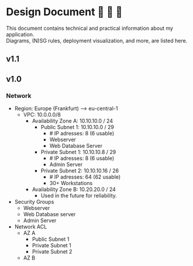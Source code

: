 # Design Document 📘 👷 🔨
This document contains technical and practical information about my application.  
Diagrams, (N)SG rules, deployment visualization, and more, are listed here.

## v1.1

## v1.0
### Network

- Region: Europe (Frankfurt) --> eu-central-1  
    - VPC: 10.0.0.0/8
        - Availability Zone A: 10.10.10.0 / 24
            - Public Subnet 1: 10.10.10.0 / 29
                - \# IP adresses: 8 (6 usable)
                - Webserver
                - Web Database Server
            - Private Subnet 1: 10.10.10.8 / 29
                - \# IP adresses: 8 (6 usable)
                - Admin Server
            - Private Subnet 2: 10.10.10.16 / 26
                - \# IP adresses: 64 (62 usable)
                - 30+ Workstations
        - Availability Zone B: 10.20.20.0 / 24
            - Used in the future for reliability.
- Security Groups
    - Webserver
    - Web Database server
    - Admin Server
- Network ACL
    - AZ A
        - Public Subnet 1
        - Private Subnet 1
        - Private Subnet 2
    - AZ B